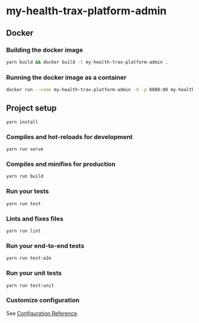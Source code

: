 # my-health-trax-platform-admin

## Docker

### Building the docker image

```bash
yarn build && docker build -t my-health-trax-platform-admin .
```

### Running the docker image as a container

```bash
docker run --name my-health-trax-platform-admin -d -p 8080:80 my-health-trax-platform-admin:latest
```



## Project setup
```
yarn install
```

### Compiles and hot-reloads for development
```
yarn run serve
```

### Compiles and minifies for production
```
yarn run build
```

### Run your tests
```
yarn run test
```

### Lints and fixes files
```
yarn run lint
```

### Run your end-to-end tests
```
yarn run test:e2e
```

### Run your unit tests
```
yarn run test:unit
```

### Customize configuration
See [Configuration Reference](https://cli.vuejs.org/config/).
